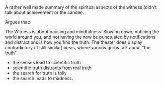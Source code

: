 A rather well made summary of the spiritual aspects of the witness (didn't talk about achievement or the candle).

Argues that:

The Witness is about pausing and mindfulness. Slowing down, noticing the world around you, and not having the now be punctuated by notifications and distractions is how you find the truth. The theater does display contradictory (if still similar) ideas, where various gurus talk about "the truth". 

* the senses lead to scientific truth
* scientific truth distracts from real truth
* the search for truth is folly
* the search leads to madness.
